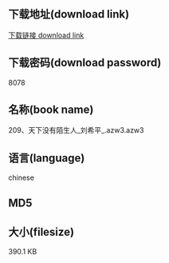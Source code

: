 ## 下载地址(download link)
[下载链接 download link](https://tutu365.netlify.app/?s=209%E3%80%81%E5%A4%A9%E4%B8%8B%E6%B2%A1%E6%9C%89%E9%99%8C%E7%94%9F%E4%BA%BA_%E5%88%98%E5%B8%8C%E5%B9%B3_.azw3)

## 下载密码(download password)
8078

## 名称(book name)
209、天下没有陌生人_刘希平_.azw3.azw3

## 语言(language)
chinese

## MD5


## 大小(filesize)
390.1 KB
